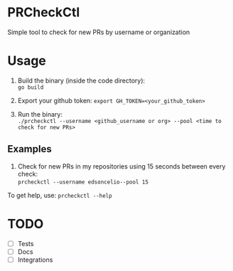 # PRCheckCtl
Simple tool to check for new PRs by username or organization

# Usage
1. Build the binary (inside the code directory):   
`go build`

2. Export your github token: 
`export GH_TOKEN=<your_github_token>`

3. Run the binary:   
`./prcheckctl --username <github_username or org> --pool <time to check for new PRs>`

## Examples

1. Check for new PRs in my repositories using 15 seconds between every check:   
`prcheckctl --username edsoncelio--pool 15`

To get help, use:
`prcheckctl --help`

# TODO
- [ ] Tests
- [ ] Docs
- [ ] Integrations
